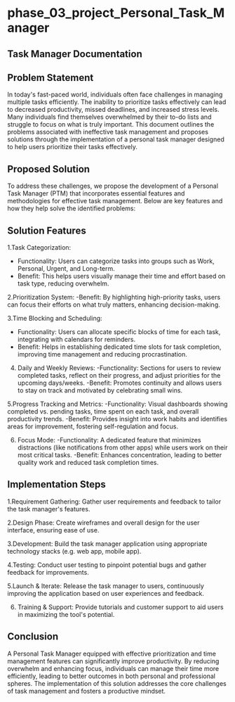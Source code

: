 # phase_03_project_Personal_Task_Manager
## Task Manager Documentation

## Problem Statement
In today's fast-paced world, individuals often face challenges in managing multiple tasks efficiently. The inability to prioritize tasks effectively can lead to decreased productivity, missed deadlines, and increased stress levels. Many individuals find themselves overwhelmed by their to-do lists and struggle to focus on what is truly important. This document outlines the problems associated with ineffective task management and proposes solutions through the implementation of a personal task manager designed to help users prioritize their tasks effectively.

## Proposed Solution
To address these challenges, we propose the development of a Personal Task Manager (PTM) that incorporates essential features and methodologies for effective task management. Below are key features and how they help solve the identified problems:

## Solution Features
1.Task Categorization: 
   - Functionality: Users can categorize tasks into groups such as Work, Personal, Urgent, and Long-term.
   - Benefit: This helps users visually manage their time and effort based on task type, reducing overwhelm.

2.Prioritization System: 
   -Benefit: By highlighting high-priority tasks, users can focus their efforts on what truly matters, enhancing decision-making.

3.Time Blocking and Scheduling: 
   - Functionality: Users can allocate specific blocks of time for each task, integrating with calendars for reminders.
   - Benefit: Helps in establishing dedicated time slots for task completion, improving time management and reducing procrastination.

4. Daily and Weekly Reviews: 
   -Functionality: Sections for users to review completed tasks, reflect on their progress, and adjust priorities for the upcoming days/weeks.
   -Benefit: Promotes continuity and allows users to stay on track and motivated by celebrating small wins.

5.Progress Tracking and Metrics: 
   -Functionality: Visual dashboards showing completed vs. pending tasks, time spent on each task, and overall productivity trends.
   -Benefit: Provides insight into work habits and identifies areas for improvement, fostering self-regulation and focus.

6. Focus Mode: 
   -Functionality: A dedicated feature that minimizes distractions (like notifications from other apps) while users work on their most critical tasks.
   -Benefit: Enhances concentration, leading to better quality work and reduced task completion times.

## Implementation Steps
1.Requirement Gathering: Gather user requirements and feedback to tailor the task manager's features.
  
2.Design Phase: Create wireframes and overall design for the user interface, ensuring ease of use.

3.Development: Build the task manager application using appropriate technology stacks (e.g. web app, mobile app).

4.Testing: Conduct user testing to pinpoint potential bugs and gather feedback for improvements.

5.Launch & Iterate: Release the task manager to users, continuously improving the application based on user experiences and feedback.

6. Training & Support: Provide tutorials and customer support to aid users in maximizing the tool's potential.

## Conclusion

A Personal Task Manager equipped with effective prioritization and time management features can significantly improve productivity. By reducing overwhelm and enhancing focus, individuals can manage their time more efficiently, leading to better outcomes in both personal and professional spheres. The implementation of this solution addresses the core challenges of task management and fosters a productive mindset.

